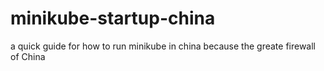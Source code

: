 # minikube-startup-china
a quick guide for how to run minikube in china because the greate firewall of China 
